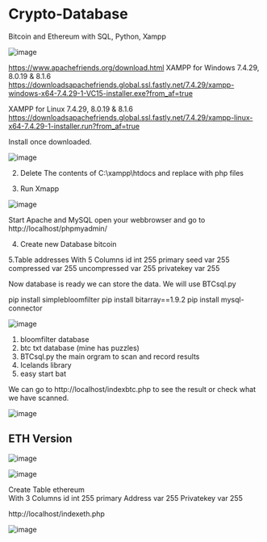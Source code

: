 # Crypto-Database
Bitcoin and Ethereum with SQL, Python, Xampp

![image](https://user-images.githubusercontent.com/88630056/184959992-fff9078c-c02f-4716-b70c-77dae8dcb0f4.png)

https://www.apachefriends.org/download.html
XAMPP for Windows 7.4.29, 8.0.19 & 8.1.6
https://downloadsapachefriends.global.ssl.fastly.net/7.4.29/xampp-windows-x64-7.4.29-1-VC15-installer.exe?from_af=true

XAMPP for Linux 7.4.29, 8.0.19 & 8.1.6
https://downloadsapachefriends.global.ssl.fastly.net/7.4.29/xampp-linux-x64-7.4.29-1-installer.run?from_af=true

Install once downloaded.

![image](https://user-images.githubusercontent.com/88630056/184960161-f89b7b4f-8f3b-4224-83cb-80c003f59767.png)

2. Delete The contents of C:\xampp\htdocs and replace with php files

3. Run Xmapp

![image](https://user-images.githubusercontent.com/88630056/184964846-205179dd-3900-48b9-9f4c-f6585429f519.png)

Start Apache and MySQL open your webbrowser and go to http://localhost/phpmyadmin/

4. Create new Database bitcoin

5.Table addresses
With 5 Columns 
id int 255 primary
seed var 255
compressed var 255
uncompressed var 255
privatekey var 255


Now database is ready we can store the data. We will use BTCsql.py

pip install simplebloomfilter
pip install bitarray==1.9.2
pip install mysql-connector

![image](https://user-images.githubusercontent.com/88630056/184960476-99a3fb5d-97e7-45a8-abc0-144dbbac8d76.png)
1. bloomfilter database
2. btc txt database (mine has puzzles)
3. BTCsql.py the main orgram to scan and record results
4. Icelands library 
5. easy start bat

We can go to http://localhost/indexbtc.php to see the result or check what we have scanned.

![image](https://user-images.githubusercontent.com/88630056/184959731-c48faeb1-58c2-4e1b-8371-41712c2908c5.png)

## ETH Version 

![image](https://user-images.githubusercontent.com/88630056/184963243-26753562-9ec1-488f-b977-13d3dfa6076f.png)

![image](https://user-images.githubusercontent.com/88630056/184963294-c929addf-3329-4b9f-8bbf-039aba66760f.png)

Create Table ethereum  
With 3 Columns 
id int 255 primary
Address var 255
Privatekey var 255

http://localhost/indexeth.php

![image](https://user-images.githubusercontent.com/88630056/184963443-8f1be9f7-b3be-463e-adc7-bc7693d298a4.png)
